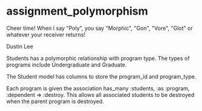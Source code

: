 assignment_polymorphism
=======================

Cheer time! When I say "Poly", you say "Morphic", "Gon", "Vore", "Glot" or whatever your receiver returns!

Dustin Lee

Students has a polymorphic relationship with program type.  The types of programs include Undergraduate and Graduate.

The Student model has columns to store the program_id and program_type.

Each program is given the association has_many :students, :as :program, :dependent => :destroy.  This allows all associated students to be destroyed when the parent program is destroyed.
